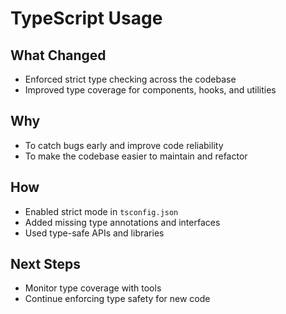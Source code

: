 # TypeScript Usage

## What Changed
- Enforced strict type checking across the codebase
- Improved type coverage for components, hooks, and utilities

## Why
- To catch bugs early and improve code reliability
- To make the codebase easier to maintain and refactor

## How
- Enabled strict mode in `tsconfig.json`
- Added missing type annotations and interfaces
- Used type-safe APIs and libraries

## Next Steps
- Monitor type coverage with tools
- Continue enforcing type safety for new code
